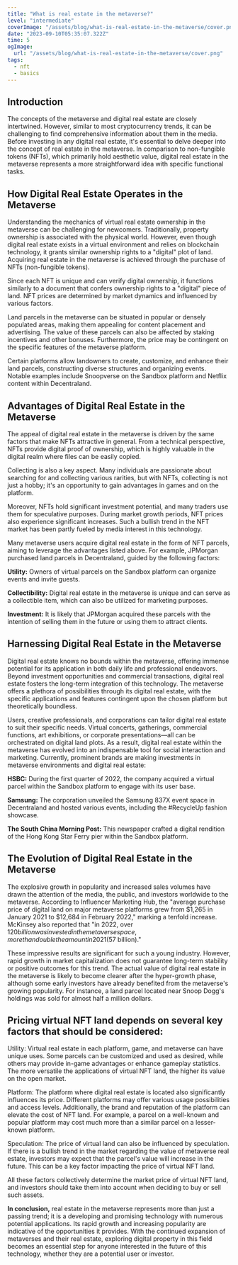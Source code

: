 ```yaml
---
title: "What is real estate in the metaverse?"
level: "intermediate"
coverImage: "/assets/blog/what-is-real-estate-in-the-metaverse/cover.png"
date: "2023-09-10T05:35:07.322Z"
time: 5
ogImage:
  url: "/assets/blog/what-is-real-estate-in-the-metaverse/cover.png"
tags:
  - nft
  - basics
---
```



## Introduction
The concepts of the metaverse and digital real estate are closely intertwined. However, similar to most cryptocurrency trends, it can be challenging to find comprehensive information about them in the media. Before investing in any digital real estate, it's essential to delve deeper into the concept of real estate in the metaverse. In comparison to non-fungible tokens (NFTs), which primarily hold aesthetic value, digital real estate in the metaverse represents a more straightforward idea with specific functional tasks.

## How Digital Real Estate Operates in the Metaverse
Understanding the mechanics of virtual real estate ownership in the metaverse can be challenging for newcomers. Traditionally, property ownership is associated with the physical world. However, even though digital real estate exists in a virtual environment and relies on blockchain technology, it grants similar ownership rights to a "digital" plot of land. Acquiring real estate in the metaverse is achieved through the purchase of NFTs (non-fungible tokens).

Since each NFT is unique and can verify digital ownership, it functions similarly to a document that confers ownership rights to a "digital" piece of land. NFT prices are determined by market dynamics and influenced by various factors.

Land parcels in the metaverse can be situated in popular or densely populated areas, making them appealing for content placement and advertising. The value of these parcels can also be affected by staking incentives and other bonuses. Furthermore, the price may be contingent on the specific features of the metaverse platform.

Certain platforms allow landowners to create, customize, and enhance their land parcels, constructing diverse structures and organizing events. Notable examples include Snoopverse on the Sandbox platform and Netflix content within Decentraland.

<!-- banner_place -->

## Advantages of Digital Real Estate in the Metaverse
The appeal of digital real estate in the metaverse is driven by the same factors that make NFTs attractive in general. From a technical perspective, NFTs provide digital proof of ownership, which is highly valuable in the digital realm where files can be easily copied.

Collecting is also a key aspect. Many individuals are passionate about searching for and collecting various rarities, but with NFTs, collecting is not just a hobby; it's an opportunity to gain advantages in games and on the platform.

Moreover, NFTs hold significant investment potential, and many traders use them for speculative purposes. During market growth periods, NFT prices also experience significant increases. Such a bullish trend in the NFT market has been partly fueled by media interest in this technology.

Many metaverse users acquire digital real estate in the form of NFT parcels, aiming to leverage the advantages listed above. For example, JPMorgan purchased land parcels in Decentraland, guided by the following factors:

**Utility:** Owners of virtual parcels on the Sandbox platform can organize events and invite guests.

**Collectibility:** Digital real estate in the metaverse is unique and can serve as a collectible item, which can also be utilized for marketing purposes.

**Investment:** It is likely that JPMorgan acquired these parcels with the intention of selling them in the future or using them to attract clients.

## Harnessing Digital Real Estate in the Metaverse
Digital real estate knows no bounds within the metaverse, offering immense potential for its application in both daily life and professional endeavors. Beyond investment opportunities and commercial transactions, digital real estate fosters the long-term integration of this technology. The metaverse offers a plethora of possibilities through its digital real estate, with the specific applications and features contingent upon the chosen platform but theoretically boundless.

Users, creative professionals, and corporations can tailor digital real estate to suit their specific needs. Virtual concerts, gatherings, commercial functions, art exhibitions, or corporate presentations—all can be orchestrated on digital land plots. As a result, digital real estate within the metaverse has evolved into an indispensable tool for social interaction and marketing. Currently, prominent brands are making investments in metaverse environments and digital real estate:

**HSBC:** During the first quarter of 2022, the company acquired a virtual parcel within the Sandbox platform to engage with its user base.

**Samsung:** The corporation unveiled the Samsung 837X event space in Decentraland and hosted various events, including the #RecycleUp fashion showcase.

**The South China Morning Post:** This newspaper crafted a digital rendition of the Hong Kong Star Ferry pier within the Sandbox platform.

## The Evolution of Digital Real Estate in the Metaverse
The explosive growth in popularity and increased sales volumes have drawn the attention of the media, the public, and investors worldwide to the metaverse. According to Influencer Marketing Hub, the "average purchase price of digital land on major metaverse platforms grew from $1,265 in January 2021 to $12,684 in February 2022," marking a tenfold increase. McKinsey also reported that "in 2022, over $120 billion was invested in the metaverse space, more than double the amount in 2021 ($57 billion)."

These impressive results are significant for such a young industry. However, rapid growth in market capitalization does not guarantee long-term stability or positive outcomes for this trend. The actual value of digital real estate in the metaverse is likely to become clearer after the hyper-growth phase, although some early investors have already benefited from the metaverse's growing popularity. For instance, a land parcel located near Snoop Dogg's holdings was sold for almost half a million dollars.

## Pricing virtual NFT land depends on several key factors that should be considered:

Utility: Virtual real estate in each platform, game, and metaverse can have unique uses. Some parcels can be customized and used as desired, while others may provide in-game advantages or enhance gameplay statistics. The more versatile the applications of virtual NFT land, the higher its value on the open market.

Platform: The platform where digital real estate is located also significantly influences its price. Different platforms may offer various usage possibilities and access levels. Additionally, the brand and reputation of the platform can elevate the cost of NFT land. For example, a parcel on a well-known and popular platform may cost much more than a similar parcel on a lesser-known platform.

Speculation: The price of virtual land can also be influenced by speculation. If there is a bullish trend in the market regarding the value of metaverse real estate, investors may expect that the parcel's value will increase in the future. This can be a key factor impacting the price of virtual NFT land.

All these factors collectively determine the market price of virtual NFT land, and investors should take them into account when deciding to buy or sell such assets.

**In conclusion,** real estate in the metaverse represents more than just a passing trend; it is a developing and promising technology with numerous potential applications. Its rapid growth and increasing popularity are indicative of the opportunities it provides. With the continued expansion of metaverses and their real estate, exploring digital property in this field becomes an essential step for anyone interested in the future of this technology, whether they are a potential user or investor.
